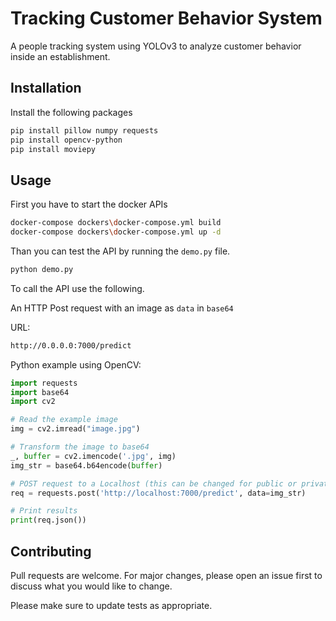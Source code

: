 # Tracking Customer Behavior System

A people tracking system using YOLOv3 to analyze customer behavior inside an establishment.

## Installation

Install the following packages

```bash
pip install pillow numpy requests
pip install opencv-python
pip install moviepy
```

## Usage

First you have to start the docker APIs

```bash
docker-compose dockers\docker-compose.yml build
docker-compose dockers\docker-compose.yml up -d
```

Than you can test the API by running the `demo.py` file.
```bash
python demo.py
```

To call the API use the following.

An HTTP Post request with an image as `data` in `base64`

URL:
```bash
http://0.0.0.0:7000/predict
```

Python example using OpenCV:
```python
import requests
import base64
import cv2

# Read the example image
img = cv2.imread("image.jpg")

# Transform the image to base64
_, buffer = cv2.imencode('.jpg', img)
img_str = base64.b64encode(buffer)

# POST request to a Localhost (this can be changed for public or private ip)
req = requests.post('http://localhost:7000/predict', data=img_str)

# Print results
print(req.json())
```


## Contributing
Pull requests are welcome. For major changes, please open an issue first to discuss what you would like to change.

Please make sure to update tests as appropriate.

